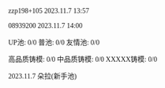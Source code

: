 <font face="Fira Code">
  
zzp198+105 2023.11.7 13:57

08939200 2023.11.7 14:00

UP池: 0/0  普池: 0/0  友情池: 0/0

高品质铸模: 0/0  中品质铸模: 0/0  XXXXX铸模: 0/0

2023.11.7 朵拉(新手池)

</font>
